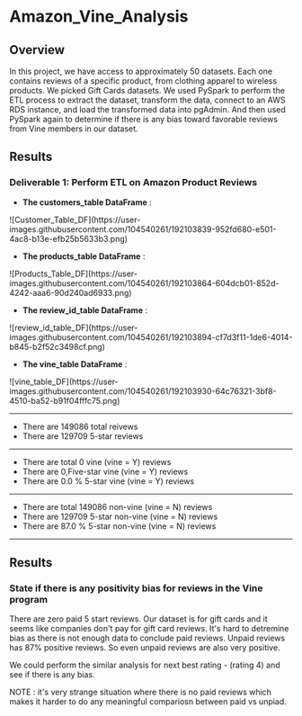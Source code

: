 # Amazon_Vine_Analysis

## Overview
In this project, we have access to approximately 50 datasets. Each one contains reviews of a specific product, from clothing apparel to wireless products.  We picked Gift Cards datasets. 
We used PySpark to perform the ETL process to extract the dataset, transform the data, connect to an AWS RDS instance, and load the transformed data into pgAdmin. And then used PySpark again to determine if there is any bias toward favorable reviews from Vine members in our dataset. 


## Results

### Deliverable 1: Perform ETL on Amazon Product Reviews


* **The customers_table DataFrame** :  
<p align="left">
![Customer_Table_DF](https://user-images.githubusercontent.com/104540261/192103839-952fd680-e501-4ac8-b13e-efb25b5633b3.png)
</p>

* **The products_table DataFrame** :  
<p align="left">
![Products_Table_DF](https://user-images.githubusercontent.com/104540261/192103864-604dcb01-852d-4242-aaa6-90d240ad6933.png)
</p>

* **The review_id_table DataFrame** :  
<p align="left">
![review_id_table_DF](https://user-images.githubusercontent.com/104540261/192103894-cf7d3f11-1de6-4014-b845-b2f52c3498cf.png)
</p>

* **The vine_table DataFrame** :  
<p align="left">
![vine_table_DF](https://user-images.githubusercontent.com/104540261/192103930-64c76321-3bf8-4510-ba52-b91f04fffc75.png)
</p>





-----------------------------------------------------------------------------

* There are 149086 total reivews
* There are 129709 5-star reviews


-----------------------------------------------------------------------------
* There are total 0 vine (vine = Y) reviews
* There are 0,Five-star vine (vine = Y) reviews
* There are 0.0 % 5-star vine (vine = Y) reviews


-----------------------------------------------------------------------------
* There are total 149086 non-vine (vine = N) reviews
* There are 129709 5-star non-vine (vine = N) reviews
* There are 87.0 % 5-star non-vine (vine = N) reviews


-----------------------------------------------------------------------------
## Results

### State if there is any positivity bias for reviews in the Vine program
There are zero paid 5 start reviews. Our dataset is for gift cards and it seems like companies don't pay for gift card reviews. It's hard to detremine bias as there is not enough data to conclude paid reviews. Unpaid reviews has 87% positive reviews. So even unpaid reviews are also very positive.

We could perform the similar analysis for next best rating - (rating 4) and see if there is any bias. 

NOTE : it's very strange situation where there is no paid reviews which makes it harder to do any meaningful compariosn between paid vs unpiad. 
